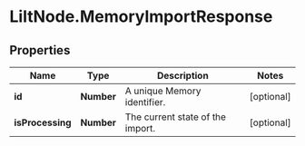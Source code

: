 # LiltNode.MemoryImportResponse

## Properties

Name | Type | Description | Notes
------------ | ------------- | ------------- | -------------
**id** | **Number** | A unique Memory identifier. | [optional] 
**isProcessing** | **Number** | The current state of the import. | [optional] 


